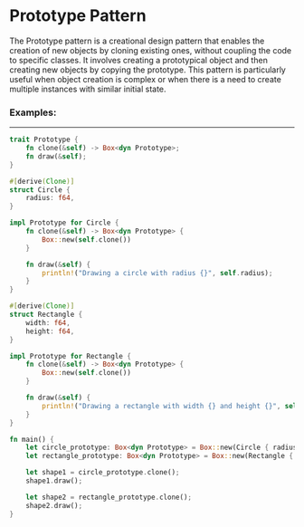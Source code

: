 # Prototype Pattern

The Prototype pattern is a creational design pattern that enables the creation of new objects by cloning existing ones, without coupling the code to specific classes. It involves creating a prototypical object and then creating new objects by copying the prototype. This pattern is particularly useful when object creation is complex or when there is a need to create multiple instances with similar initial state.

### Examples:

---

```rust
trait Prototype {
    fn clone(&self) -> Box<dyn Prototype>;
    fn draw(&self);
}

#[derive(Clone)]
struct Circle {
    radius: f64,
}

impl Prototype for Circle {
    fn clone(&self) -> Box<dyn Prototype> {
        Box::new(self.clone())
    }

    fn draw(&self) {
        println!("Drawing a circle with radius {}", self.radius);
    }
}

#[derive(Clone)]
struct Rectangle {
    width: f64,
    height: f64,
}

impl Prototype for Rectangle {
    fn clone(&self) -> Box<dyn Prototype> {
        Box::new(self.clone())
    }

    fn draw(&self) {
        println!("Drawing a rectangle with width {} and height {}", self.width, self.height);
    }
}

fn main() {
    let circle_prototype: Box<dyn Prototype> = Box::new(Circle { radius: 5.0 });
    let rectangle_prototype: Box<dyn Prototype> = Box::new(Rectangle { width: 10.0, height: 8.0 });

    let shape1 = circle_prototype.clone();
    shape1.draw();

    let shape2 = rectangle_prototype.clone();
    shape2.draw();
}

```

